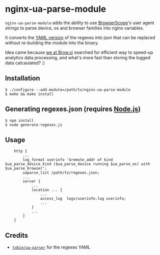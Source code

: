# nginx-ua-parse-module

`nginx-ua-parse-module` adds the ability to use [BrowserScope](http://www.browserscope.org)'s user agent strings to parse device, os and browser families into nginx variables.

It converts the [YAML version](https://raw.github.com/tobie/ua-parser/master/regexes.yaml) of the regexes into json that can be replaced without re-building the module into the binary.

Idea came because [we at Brow.si](https://brow.si) searched for efficient way to speed-up analytics data processing, and what's more fast than storing the logged data calcaulated? :)

## Installation

    $ ./configure --add-module=/path/to/nginx-ua-parse-module
    $ make && make install

## Generating regexes.json (requires [Node.js](http://nodejs.org))

    $ npm install
    $ node generate-regexes.js

## Usage
```
    http {
        ...
        log_format userinfo '$remote_addr of kind $ua_parse_device_kind ($ua_parse_device running $ua_parse_os) with $ua_parse_browser';
        uaparse_list /path/to/regexes.json;
        ...
        server {
            ...
            location ... {
                ...
                access_log	logs/userinfo.log userinfo;
                ...
            }
            ...
        }
    }
```

## Credits
* [`tobie/ua-parser`](https://github.com/tobie/ua-parser) for the regexes YAML
